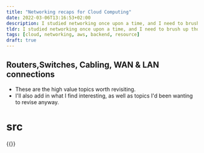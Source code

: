 ```yaml
---
title: "Networking recaps for Cloud Computing"
date: 2022-03-06T13:16:53+02:00
description: I studied networking once upon a time, and I need to brush up those lessons as they're applicable to AWS Solutions Architect learnings.
tldr: I studied networking once upon a time, and I need to brush up those lessons as they're applicable to AWS Solutions Architect learnings.
tags: [cloud, networking, aws, backend, resource]
draft: true
---
```


## Routers,Switches, Cabling, WAN & LAN connections
- These are the high value topics worth revisiting. 
- I'll also add in what I find interesting, as well as topics I'd been wanting to revise anyway.

# src
{{<youtube WCCXtlvOajI>}}
